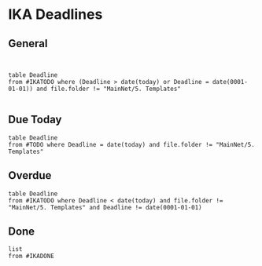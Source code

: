 
# IKA Deadlines

## General
```dataview


table Deadline
from #IKATODO where (Deadline > date(today) or Deadline = date(0001-01-01)) and file.folder != "MainNet/5. Templates"


```


## Due Today
```dataview
table Deadline
from #TODO where Deadline = date(today) and file.folder != "MainNet/5. Templates"

```


## Overdue
```dataview
table Deadline
from #IKATODO where Deadline < date(today) and file.folder != "MainNet/5. Templates" and Deadline != date(0001-01-01)

```
## Done
```dataview
list
from #IKADONE
```


